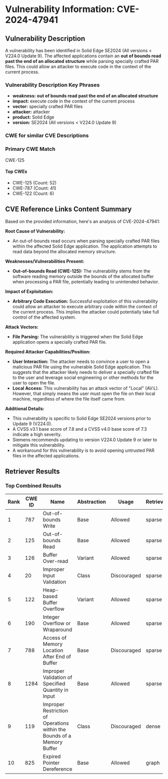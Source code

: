# Vulnerability Information: CVE-2024-47941

## Vulnerability Description
A vulnerability has been identified in Solid Edge SE2024 (All versions < V224.0 Update 9). The affected applications contain an **out of bounds read past the end of an allocated structure** while parsing specially crafted PAR files. This could allow an attacker to execute code in the context of the current process.

### Vulnerability Description Key Phrases
- **weakness:** **out of bounds read past the end of an allocated structure**
- **impact:** execute code in the context of the current process
- **vector:** specially crafted PAR files
- **attacker:** attacker
- **product:** Solid Edge
- **version:** SE2024 (All versions < V224.0 Update 9)

### CWE for similar CVE Descriptions
### Primary CWE Match
CWE-125

#### Top CWEs
- CWE-125 (Count: 52)
- CWE-787 (Count: 41)
- CWE-122 (Count: 6)

## CVE Reference Links Content Summary
Based on the provided information, here's an analysis of CVE-2024-47941:

**Root Cause of Vulnerability:**
- An out-of-bounds read occurs when parsing specially crafted PAR files within the affected Solid Edge application. The application attempts to read data beyond the allocated memory structure.

**Weaknesses/Vulnerabilities Present:**
- **Out-of-bounds Read (CWE-125):** The vulnerability stems from the software reading memory outside the bounds of the allocated buffer when processing a PAR file, potentially leading to unintended behavior.

**Impact of Exploitation:**
- **Arbitrary Code Execution:** Successful exploitation of this vulnerability could allow an attacker to execute arbitrary code within the context of the current process. This implies the attacker could potentially take full control of the affected system.

**Attack Vectors:**
- **File Parsing:** The vulnerability is triggered when the Solid Edge application opens a specially crafted PAR file.

**Required Attacker Capabilities/Position:**
- **User Interaction:** The attacker needs to convince a user to open a malicious PAR file using the vulnerable Solid Edge application. This suggests that the attacker likely needs to deliver a specially crafted file to the user and leverage social engineering or other methods for the user to open the file.
- **Local Access:** This vulnerability has an attack vector of "Local" (AV:L). However, that simply means the user must open the file on their local machine, regardless of where the file itself came from.

**Additional Details:**
- This vulnerability is specific to Solid Edge SE2024 versions prior to Update 9 (V224.0).
- A CVSS v3.1 base score of 7.8 and a CVSS v4.0 base score of 7.3 indicate a high severity.
- Siemens recommends updating to version V224.0 Update 9 or later to mitigate this vulnerability.
- A workaround for this vulnerability is to avoid opening untrusted PAR files in the affected applications.

## Retriever Results

### Top Combined Results

| Rank | CWE ID | Name | Abstraction | Usage  | Retrievers | Individual Scores |
|------|--------|------|-------------|-------|------------|-------------------|
| 1 | 787 | Out-of-bounds Write | Base | Allowed | sparse | 0.421 |
| 2 | 125 | Out-of-bounds Read | Base | Allowed | sparse | 0.395 |
| 3 | 126 | Buffer Over-read | Variant | Allowed | sparse | 0.371 |
| 4 | 20 | Improper Input Validation | Class | Discouraged | sparse | 0.371 |
| 5 | 122 | Heap-based Buffer Overflow | Variant | Allowed | sparse | 0.367 |
| 6 | 190 | Integer Overflow or Wraparound | Base | Allowed | sparse | 0.356 |
| 7 | 788 | Access of Memory Location After End of Buffer | Base | Discouraged | sparse | 0.349 |
| 8 | 1284 | Improper Validation of Specified Quantity in Input | Base | Allowed | sparse | 0.347 |
| 9 | 119 | Improper Restriction of Operations within the Bounds of a Memory Buffer | Class | Discouraged | dense | 0.594 |
| 10 | 825 | Expired Pointer Dereference | Base | Allowed | graph | 0.003 |


